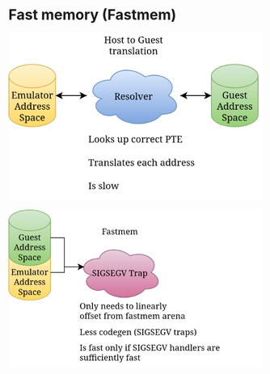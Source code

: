 # Fast memory (Fastmem)

![Host to guest translation](./HostToGuest.svg)

![Fastmem translation](./Fastmem.svg)

